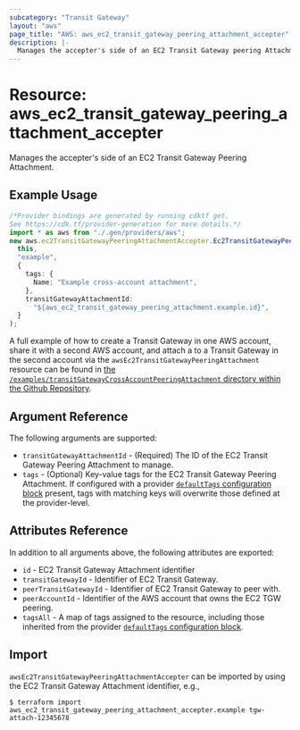 ```yaml
---
subcategory: "Transit Gateway"
layout: "aws"
page_title: "AWS: aws_ec2_transit_gateway_peering_attachment_accepter"
description: |-
  Manages the accepter's side of an EC2 Transit Gateway peering Attachment
---
```


# Resource: aws\_ec2\_transit\_gateway\_peering\_attachment\_accepter

Manages the accepter's side of an EC2 Transit Gateway Peering Attachment.

## Example Usage

```typescript
/*Provider bindings are generated by running cdktf get.
See https://cdk.tf/provider-generation for more details.*/
import * as aws from "./.gen/providers/aws";
new aws.ec2TransitGatewayPeeringAttachmentAccepter.Ec2TransitGatewayPeeringAttachmentAccepter(
  this,
  "example",
  {
    tags: {
      Name: "Example cross-account attachment",
    },
    transitGatewayAttachmentId:
      "${aws_ec2_transit_gateway_peering_attachment.example.id}",
  }
);

```

A full example of how to create a Transit Gateway in one AWS account, share it with a second AWS account, and attach a to a Transit Gateway in the second account via the `awsEc2TransitGatewayPeeringAttachment` resource can be found in [the `/examples/transitGatewayCrossAccountPeeringAttachment` directory within the Github Repository](https://github.com/hashicorp/terraform-provider-aws/tree/main/examples/transit-gateway-cross-account-peering-attachment).

## Argument Reference

The following arguments are supported:

* `transitGatewayAttachmentId` - (Required) The ID of the EC2 Transit Gateway Peering Attachment to manage.
* `tags` - (Optional) Key-value tags for the EC2 Transit Gateway Peering Attachment. If configured with a provider [`defaultTags` configuration block](https://registry.terraform.io/providers/hashicorp/aws/latest/docs#default_tags-configuration-block) present, tags with matching keys will overwrite those defined at the provider-level.

## Attributes Reference

In addition to all arguments above, the following attributes are exported:

* `id` - EC2 Transit Gateway Attachment identifier
* `transitGatewayId` - Identifier of EC2 Transit Gateway.
* `peerTransitGatewayId` - Identifier of EC2 Transit Gateway to peer with.
* `peerAccountId` - Identifier of the AWS account that owns the EC2 TGW peering.
* `tagsAll` - A map of tags assigned to the resource, including those inherited from the provider [`defaultTags` configuration block](https://registry.terraform.io/providers/hashicorp/aws/latest/docs#default_tags-configuration-block).

## Import

`awsEc2TransitGatewayPeeringAttachmentAccepter` can be imported by using the EC2 Transit Gateway Attachment identifier, e.g.,

```console
$ terraform import aws_ec2_transit_gateway_peering_attachment_accepter.example tgw-attach-12345678
```
